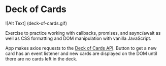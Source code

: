 # Deck of Cards

![Alt Text] (deck-of-cards.gif)

Exercise to practice working with callbacks, promises, and async/await as well as CSS formatting and DOM manipulation with vanilla JavaScript.

App makes axios requests to the <a href="http://deckofcardsapi.com/">Deck of Cards API</a>.
Button to get a new card has an event listener and new cards are displayed on the DOM until there are no cards left in the deck.
